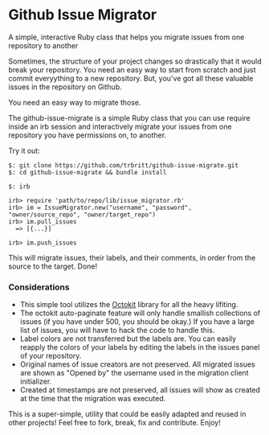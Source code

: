 # Github Issue Migrator
A simple, interactive Ruby class that helps you migrate issues from one repository to another

Sometimes, the structure of your project changes so drastically that it would break your repository.
You need an easy way to start from scratch and just commit everyything to a new repository.
But, you've got all these valuable issues in the repository on Github.

You need an easy way to migrate those.

The github-issue-migrate is a simple Ruby class that you can use require inside an irb session and
interactively migrate your issues from one repository you have permissions on, to another.

Try it out:

```
$: git clone https://github.com/trbritt/github-issue-migrate.git
$: cd github-issue-migrate && bundle install

$: irb

irb> require 'path/to/repo/lib/issue_migrator.rb'
irb> im = IssueMigrator.new("username", "password", "owner/source_repo", "owner/target_repo")
irb> im.pull_issues
  => [{...}]
  
irb> im.push_issues
```

This will migrate issues, their labels, and their comments, in order from the source to the target. Done!

### Considerations

- This simple tool utilizes the [Octokit](https://github.com/octokit/octokit.rb) library for all the heavy lifiting.
- The octokit auto-paginate feature will only handle smallish collections of issues (if you have under 500, you should be okay.) If you have a large list of issues, you will have to hack the code to handle this.
- Label colors are not transferred but the labels are. You can easily reapply the colors of your labels by editing the labels in the issues panel of your repository.
- Original names of issue creators are not preserved. All migrated issues are shown as "Opened by" the username used in the migration client initializer.
- Created at timestamps are not preserved, all issues will show as created at the time that the migration was executed.

This is a super-simple, utility that could be easily adapted and reused in other projects! 
Feel free to fork, break, fix and contribute. Enjoy!

